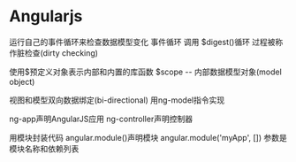 Angularjs
==========
运行自己的事件循环来检查数据模型变化
	事件循环 调用 $digest()循环
	过程被称作脏检查(dirty checking)

使用$预定义对象表示内部和内置的库函数
$scope -- 内部数据模型对象(model object)

视图和模型双向数据绑定(bi-directional) 用ng-model指令实现

ng-app声明AngularJS应用 ng-controller声明控制器

用模块封装代码 angular.module()声明模块
angular.module('myApp', []) 参数是模块名称和依赖列表

